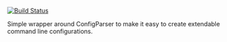 [![Build Status](https://travis-ci.org/AndreaCrotti/smartconf.png)](https://travis-ci.org/AndreaCrotti/smartconf)

Simple wrapper around ConfigParser to make it easy to create extendable command line configurations.
